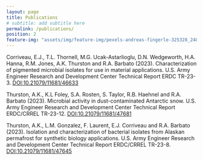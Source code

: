 ```yaml
---
layout: page
title: Publications
# subtitle: add subtitle here
permalink: /publications/
position: 2
feature-img: "assets/img/feature-img/pexels-andreas-fingerle-325328_2480_1280.jpg"
---
```


Corriveau, E.J., T.L. Thornell, M.G. Ucak-Astarlioglu, D.N. Wedgeworth, H.A. Hanna, R.M. Jones, A.K. Thurston and R.A. Barbato (2023). Characterization of pigmented microbial isolates for use in material applications. U.S. Army Engineer Research and Development Center Technical Report ERDC TR-23-3. [DOI:10.21079/11681/46633](https://hdl.handle.net/11681/46633)

Thurston, A.K., K.L Foley, S.A. Rosten, S. Taylor, R.B. Haehnel and R.A. Barbato (2023). Microbial activity in dust-contaminated Antarctic snow. U.S. Army Engineer Research and Development Center Technical Report ERDC/CRREL TR-23-12. [DOI:10.21079/11681/47681](https://hdl.handle.net/11681/47681)

Thurston, A.K., L.M. Gonzalez, F. Laurent, E.J. Corriveau and R.A. Barbato (2023). Isolation and characterization of bacterial isolates from Alaskan permafrost for synthetic biology applications. U.S. Army Engineer Research and Development Center Technical Report ERDC/CRREL TR-23-8. [DOI:10.21079/11681/47645](https://hdl.handle.net/11681/47645)
 
